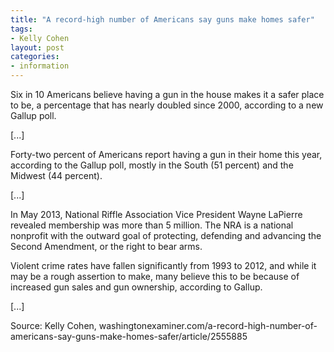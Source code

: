 ```yaml
---
title: "A record-high number of Americans say guns make homes safer"
tags:
- Kelly Cohen
layout: post
categories:
- information
---
```


Six in 10 Americans believe having a gun in the house makes it a safer place to be, a percentage that has nearly doubled since 2000, according to a new Gallup poll.

\[...\]

Forty-two percent of Americans report having a gun in their home this year, according to the Gallup poll, mostly in the South (51 percent) and the Midwest (44 percent).

\[...\]

In May 2013, National Riffle Association Vice President Wayne LaPierre revealed membership was more than 5 million. The NRA is a national nonprofit with the outward goal of protecting, defending and advancing the Second Amendment, or the right to bear arms.

Violent crime rates have fallen significantly from 1993 to 2012, and while it may be a rough assertion to make, many believe this to be because of increased gun sales and gun ownership, according to Gallup.

\[...\]

Source: Kelly Cohen, washingtonexaminer.com/a-record-high-number-of-americans-say-guns-make-homes-safer/article/2555885

